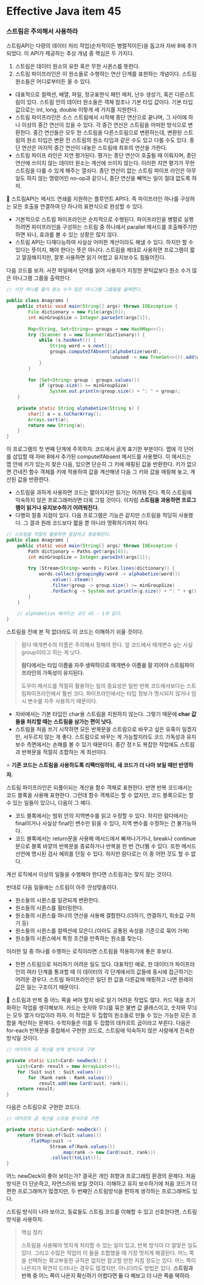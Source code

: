 # Effective Java item 45



### 스트림은 주의해서 사용하라



스트림API는 다량의 데이터 처리 작업(순차적이든 병렬적이든)을 돕고자 자바 8에 추가되었다. 이 API가 제공하는 추상 개념 중 핵심은 두 가지다.

1. 스트림은 데이터 원소의 유한 혹은 무한 시퀸스를 뜻한다.
2. 스트림 파이프라인은 이 원소들로 수행하는 연산 단계를 표현하는 개념이다. 스트림 원소들은 어디로부터든 올 수 있다. 



- 대표적으로 컬렉션, 배열, 파일, 정규표현식 패턴 매처, 난수 생성기, 혹은 다른스트림이 있다. 스트림 안의 데이터 원소들은 객체 참조나 기본 타입 값이다. 기본 타입 값으로는 int, long, double 이렇게 세 가지를 지원한다.
- 스트림 파이프라인은 소스 스트림에서 시작해 종단 연산으로 끝나며, 그 사이에 하나 이상의 중간 연산이 있을 수 있다. 각 중간 연산은 스트림을 어떠한 방식으로 변환한다. 중간 연산들은 모두 한 스트림을 다른스트림으로 변환하는데, 변환된 스트림의 원소 타입은 변환 전 스트림의 원소 타입과 같은 수도 있고 다를 수도 있다. 종단 연산은 마지막 중간 연산이 내놓은 스트림에 최후의 연산을 가한다.
- 스트림 파이프 라인은 지연 평가된다. 평가는 종단 연산이 호출될 때 이뤄지며, 종단 연산에 쓰이지 않는 데이터 원소는 계산에 쓰이지 않는다. 이러한 지연 평가가 무한 스트림을 다룰 수 있게 해주는 열쇠다. 종단 연산이 없는 스트림 파이프 라인은 아무 일도 하지 않는 명령어인 no-op과 같으니, 종단 연산을 빼먹는 일이 절대 없도록 하자.



:notebook_with_decorative_cover: 스트림API는 메서드 연쇄를 지원하는 플루언트 API다. 즉 파이프라인 하나를 구성하는 모든 호출을 연결하여 단 하나의 표현식으로 완성할 수 있다.



- 기본적으로 스트림 파이프라인은 순차적으로 수행된다. 파이프라인을 병렬로 실행하려면 파이프라인을 구성하는 스트림 중 하나에서 parallel 메서드를 호출해주기만 하면 되나, 효과를 볼 수 있는 상황은 많지 않다.
- 스트림 API는 다재다능하여 사실상 어떠한 계산이라도 해낼 수 있다. 하지만 할 수 있다는 뜻이지, 해야 한다는 뜻은 아니다. 스트림을 제대로 사용하면 프로그램이 짧고 깔끔해지지만, 잘못 사용하면 읽기 어렵고 유지보수도 힘들어진다.



다음 코드를 보자. 사전 파일에서 단어를 읽어 사용자가 지정한 문턱값보다 원소 수가 많은 아나그램 그룹을 출력한다.

```java
// 사전 하나를 훑어 원소 수가 많은 아나그램 그룹들을 출력한다.

public class Anagrams {
    public static void main(String[] args) throws IOException {
        File dictionary = new File(args[0]);
        int minGroupSize = Integer.parseInt(args[1]);
        
        Map<String, Set<String>> groups = new HashMap<>();
        try (Scanner s = new Scanner(dictionary)) {
            while (s.hasNext()) {
                String word = s.next();
                groups.computeIfAbsent(alphabetize(word),
                                      (unused -> new TreeSet<>()).add(word));
            }
        }
        
        for (Set<String> group : groups.values())
            if (group.size() >= minGroupSize)
                System.out.println(group.size() + ": " + group);
    }
    
    private static String alphabetize(String s) {
        char[] a = s.toCharArray();
        Arrays.sort(a);
        return new String(a);
    }
}
```

이 프로그램의 첫 번째 단계에 주목하자. 코드에서 굵게 표기한 부분이다. 맵에 각 단어를 삽입할 때 자바 8에서 추가된 computeIfAbsent 메서드를 사용했다. 이 메서드는 맵 안에 키가 있는지 찾은 다음, 있으면 단순히 그 키에 매핑된 값을 반환한다. 키가 없으면 건네진 함수 객체를 키에 적용하여 값을 계산해낸 다음 그 키와 값을 매핑해 놓고, 계산된 값을 반환한다.



- 스트림을 과하게 사용하면 코드는 짧아지지만 읽기는 어려워 진다. 특히 스트림에 익숙하지 않은 프로그래머라면 더욱 그럴 것이다. 이처럼 **스트림을 과용하면 프로그램이 읽거나 유지보수하기 어려워진다.**
- 다행히 절충 지점이 있다. 다음 프로그램은 기능은 같지만 스트림을 적당히 사용했다. 그 결과 원래 코드보다 짧을 뿐 아니라 명확하기까지 하다.

```java
// 스트림을 적절히 활용하면 깔끔하고 명료해진다.
public class Anagrams {
    public static void main(String[] args) throws IOException {
        Path dictionary = Paths.get(args[0]);
        int minGroupSize = Integer.parseInt(args[1]);
        
        try (Stream<String> words = Files.lines(dictionary)) {
            words.collect(groupingBy(word -> alphabetize(word)))
                .value().steam()
                .filter(group -> group.size() >= minGroupSize)
                .forEach(g -> System.out.println(g.size() + ": " + g));
        }
    }
    
    // alphabetize 메서드는 코드 45 - 1과 같다.
}
```

스트림을 전에 본 적 없더라도 이 코드는 이해하기 쉬울 것이다.



> 람다 매개변수의 이름은 주의해서 정해야 한다. 앞 코드에서 매개변수 g는 사실 group이라고 하는 게 낫다. 
>
> **람다에서는 타입 이름을 자주 생략하므로 매개변수 이름을 잘 지어야 스트림파이프라인의 가독성이 유지된다.**
>
> 도우미 메서드를 적절히 활용하는 일의 중요성은 일반 반복 코드에서보다는 스트림파이프라인에서 훨씬 크다. 파이프라인에서는 타입 정보가 명시되지 않거나 임시 변수를 자주 사용하기 때문이다.



- 자바에서는 기본 타입인 char용 스트림을 지원하지 않는다. 그렇기 때문에 **char 값들을 처리할 때는 스트림을 삼가는 편이 낫다.**
- 스트림을 처음 쓰기 시작하면 모든 반복문을 스트림으로 바꾸고 싶은 유혹이 일겠지만, 서두르지 않는 게 좋다. 스트림으로 바꾸는 게 가능할지라도 코드 가독성과 유지보수 측면에서는 손해를 볼 수 있기 때문이다. 중간 정ㅈ도 복잡한 작업에도 스트림과 반복문을 적절히 조합하는 게 최선이다.

⭐ **기존 코드는 스트림을 사용하도록 리펙터링하되, 새 코드가 더 나아 보일 때만 반영하자.**



스트림 파이프라인은 되풀이되는 계산을 함수 객체로 표현한다. 반면 반복 코드에서는 코드 블록을 사용해 표현한다. 그런데 함수 객체로는 할 수 없지만, 코드 블록으로는 할 수 있는 일들이 있으니, 다음이 그 예다.

- 코드 블록에서는 범위 안의 지역변수를 읽고 수정할 수 있다. 하지만 람다에서는 final이거나 사실상 final인 변수만 읽을 수 있다, 지역 변수를 수정하는 건 불가능하다.
- 코드 블록에서는 return문을 사용해 메서드에서 빠져나가거나, break나 continue 문으로 블록 바깥의 반복문을 종료하거나 반복을 한 번 건너뛸 수 있다. 또한 메서드 선언에 명시된 검사 예외를 던질 수 있다. 하지만 람다로는 이 중 어떤 것도 할 수 없다.



계산 로직에서 이상의 일들을 수행해야 한다면 스트림과는 맞지 않는 것이다.

반대로 다음 일들에는 스트림이 아주 안성맞춤이다.

- 원소들의 시퀸스를 일관되게 변환한다.
- 원소들의 시퀸스를 필터링한다.
- 원소들의 시퀸스를 하나의 연산을 사용해 결합한다.(더하기, 연결하기, 최솟값 구하기 등)
- 원소들의 시퀸스를 컬렉션에 모은다.(아마도 공통된 속성을 기준으로 묶어 가며)
- 원소들의 시퀸스에서 특정 조건을 만족하는 원소를 찾는다.

이러한 일 중 하나를 수행하는 로직이라면 스트림을 적용하기에 좋은 후보다.



- 한편 스트림으로 처리하기 어려운 일도 있다. 대표적인 예로, 한 데이터가 파이프라인의 여러 단계를 통과할 때 이 데이터의 각 단계에서의 값들에 동시에 접근하기는 어려운 경우다. 스트림 파이프라인은 일단 한 값을 다른값에 매핑하고 나면 원래의 값은 잃는 구조이기 때문이다.



:notebook_with_decorative_cover: 스트림과 반복 중 어느 쪽을 써야 할지 바로 알기 어려운 작업도 많다. 카드 덱을 초기화하는 작업을 생각해보자. 카드는 숫자와 무늬를 묶은 불변 값 클래스이고, 숫자와 무늬는 모두 열거 타입이라 하자. 이 작업은 두 집합의 원소들로 만들 수 있는 가능한 모든 조합을 계산하는 문제다. 수학자들은 이를 두 집합의 데카르트 곱이라고 부른다. 다음은 for-each 반복문을 중첩해서 구현한 코드로, 스트림에 익숙하지 않은 사람에게 친숙한 방식일 것이다.



```java
// 데카르트 곱 계산을 반복 방식으로 구현

private static List<Card> newDeck() {
    List<Card> result = new ArrayList<>();
    for (Suit suit : Suit.values())
        for (Rank rank : Rank.values())
            result.add(new Card(suit, rank));
    return result;
}
```

다음은 스트림으로 구현한 코드다.

```java
// 데카르트 곱 계산을 스트림 방식으로 구현

private static List<Card> newDeck() {
    return Stream.of(Suit.values())
        .flatMap(suit ->
                Stream.of(Rank.values())
                	.map(rank -> new Card(suit, rank)))
        		.collect(toList());
}
```

어느 newDeck이 좋아 보이는가? 결국은 개인 취향과 프로그래밍 환경의 문제다. 처음 방식은 더 단순하고, 자연스러워 보일 것이다. 이해하고 유지 보수하기에 처음 코드가 더 편한 프로그래머가 많겠지만, 두 번째인 스트림방식을 편하게 생각하는 프로그래머도 있다.

스트림 방식이 나아 보이고, 동료들도 스트림 코드를 이해할 수 있고 선호한다면, 스트림방식을 사용하자.



> 핵심 정리
>
> 스트림을 사용해야 멋지게 처리할 수 있는 일이 있고, 반복 방식이 더 알맞은 일도 있다. 그리고 수많은 작업이 이 둘을 조합했을 때 가장 멋지게 해결된다. 어느 쪽을 선택하는 확고부동한 규칙은 없지만 참고할 만한 지침 정도는 있다. 어느 쪽이 나은지가 확연히 드러나는 경우도 많겠지만, 아니더라도 방법은 있다. **스트림과 반복 중 어느 쪽이 나은지 확신하기 어렵다면 둘 다 해보고 더 나은 쪽을 택하라.**